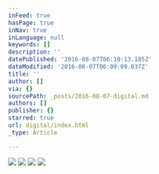 ```yaml
---
inFeed: true
hasPage: true
inNav: true
inLanguage: null
keywords: []
description: ''
datePublished: '2016-08-07T06:10:13.185Z'
dateModified: '2016-08-07T06:09:09.037Z'
title: ''
author: []
via: {}
sourcePath: _posts/2016-08-07-digital.md
authors: []
publisher: {}
starred: true
url: digital/index.html
_type: Article

---
```

![](https://the-grid-user-content.s3-us-west-2.amazonaws.com/951bb79f-6566-4214-a244-7ff0fbc1a25f.jpg)
![](https://the-grid-user-content.s3-us-west-2.amazonaws.com/943cccbe-bb93-4173-8367-819014cd76d6.png)
![](https://the-grid-user-content.s3-us-west-2.amazonaws.com/61072be9-95a4-4a31-8237-d228018fbcc0.jpg)
![](https://the-grid-user-content.s3-us-west-2.amazonaws.com/41fbb0d5-6fbf-4fd7-800f-f7c69c06de15.jpg)